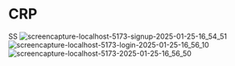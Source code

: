 # CRP
SS
![screencapture-localhost-5173-signup-2025-01-25-16_54_51](https://github.com/user-attachments/assets/9e776c45-0c40-4ac3-abfb-097eb777977c)
![screencapture-localhost-5173-login-2025-01-25-16_56_10](https://github.com/user-attachments/assets/1cfca75b-0745-419e-82ef-db033877ebd1)
![screencapture-localhost-5173-2025-01-25-16_56_50](https://github.com/user-attachments/assets/2607a3ab-d4c7-4d11-aea7-8588c98394db)
